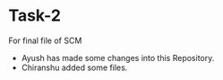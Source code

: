 # Task-2
For final file of SCM
- Ayush has made some changes into this Repository.
- Chiranshu added some files.
